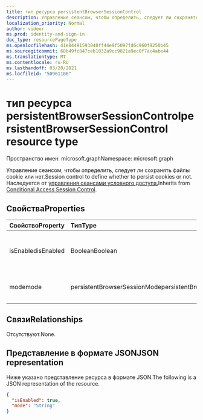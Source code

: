 ```yaml
---
title: тип ресурса persistentBrowserSessionControl
description: Управление сеансом, чтобы определить, следует ли сохранять файлы cookie или нет.
localization_priority: Normal
author: videor
ms.prod: identity-and-sign-in
doc_type: resourcePageType
ms.openlocfilehash: 41e84491593040ff44e9f5097fd6c960f9250b45
ms.sourcegitcommit: 68b49fc847ceb1032a9cc9821a9ec0f7ac4abe44
ms.translationtype: MT
ms.contentlocale: ru-RU
ms.lasthandoff: 03/20/2021
ms.locfileid: "50961106"
---
```

# <a name="persistentbrowsersessioncontrol-resource-type"></a><span data-ttu-id="aeddc-103">тип ресурса persistentBrowserSessionControl</span><span class="sxs-lookup"><span data-stu-id="aeddc-103">persistentBrowserSessionControl resource type</span></span>

<span data-ttu-id="aeddc-104">Пространство имен: microsoft.graph</span><span class="sxs-lookup"><span data-stu-id="aeddc-104">Namespace: microsoft.graph</span></span>

<span data-ttu-id="aeddc-105">Управление сеансом, чтобы определить, следует ли сохранять файлы cookie или нет.</span><span class="sxs-lookup"><span data-stu-id="aeddc-105">Session control to define whether to persist cookies or not.</span></span> <span data-ttu-id="aeddc-106">Наследуется от [управления сеансами условного доступа.](conditionalaccesssessioncontrol.md)</span><span class="sxs-lookup"><span data-stu-id="aeddc-106">Inherits from [Conditional Access Session Control](conditionalaccesssessioncontrol.md).</span></span>

## <a name="properties"></a><span data-ttu-id="aeddc-107">Свойства</span><span class="sxs-lookup"><span data-stu-id="aeddc-107">Properties</span></span>

| <span data-ttu-id="aeddc-108">Свойство</span><span class="sxs-lookup"><span data-stu-id="aeddc-108">Property</span></span>     | <span data-ttu-id="aeddc-109">Тип</span><span class="sxs-lookup"><span data-stu-id="aeddc-109">Type</span></span>        | <span data-ttu-id="aeddc-110">Описание</span><span class="sxs-lookup"><span data-stu-id="aeddc-110">Description</span></span> |
|:-------------|:------------|:------------|
|<span data-ttu-id="aeddc-111">isEnabled</span><span class="sxs-lookup"><span data-stu-id="aeddc-111">isEnabled</span></span>     |<span data-ttu-id="aeddc-112">Boolean</span><span class="sxs-lookup"><span data-stu-id="aeddc-112">Boolean</span></span>      | <span data-ttu-id="aeddc-113">Указывает, включено ли управление сеансом.</span><span class="sxs-lookup"><span data-stu-id="aeddc-113">Specifies whether the session control is enabled.</span></span> |
|<span data-ttu-id="aeddc-114">mode</span><span class="sxs-lookup"><span data-stu-id="aeddc-114">mode</span></span>|<span data-ttu-id="aeddc-115">persistentBrowserSessionMode</span><span class="sxs-lookup"><span data-stu-id="aeddc-115">persistentBrowserSessionMode</span></span>| <span data-ttu-id="aeddc-116">Возможные значения: `always`, `never`.</span><span class="sxs-lookup"><span data-stu-id="aeddc-116">Possible values are: `always`, `never`.</span></span>|

## <a name="relationships"></a><span data-ttu-id="aeddc-117">Связи</span><span class="sxs-lookup"><span data-stu-id="aeddc-117">Relationships</span></span>

<span data-ttu-id="aeddc-118">Отсутствуют.</span><span class="sxs-lookup"><span data-stu-id="aeddc-118">None.</span></span>

## <a name="json-representation"></a><span data-ttu-id="aeddc-119">Представление в формате JSON</span><span class="sxs-lookup"><span data-stu-id="aeddc-119">JSON representation</span></span>

<span data-ttu-id="aeddc-120">Ниже указано представление ресурса в формате JSON.</span><span class="sxs-lookup"><span data-stu-id="aeddc-120">The following is a JSON representation of the resource.</span></span>

<!-- {
  "blockType": "resource",
  "optionalProperties": [

  ],
  "@odata.type": "microsoft.graph.persistentBrowserSessionControl",
  "baseType": "microsoft.graph.conditionalAccessSessionControl"
}-->

```json
{
  "isEnabled": true,
  "mode": "String"
}
```

<!-- uuid: 16cd6b66-4b1a-43a1-adaf-3a886856ed98
2019-02-04 14:57:30 UTC -->
<!-- {
  "type": "#page.annotation",
  "description": "persistentBrowserSessionControl resource",
  "keywords": "",
  "section": "documentation",
  "tocPath": ""
}-->

